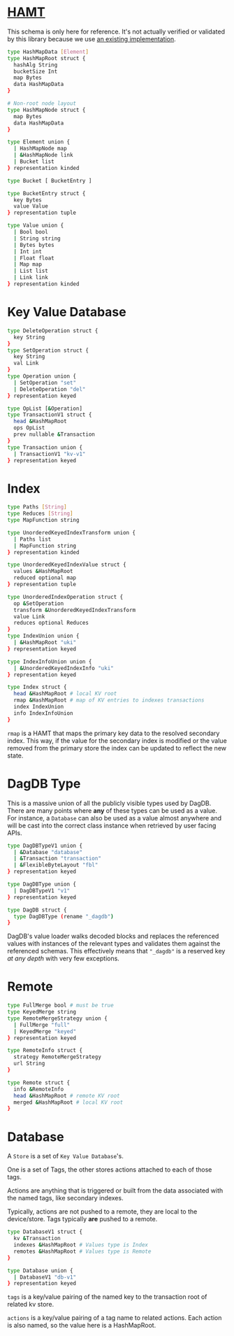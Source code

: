 # [HAMT](https://github.com/ipld/specs/blob/master/data-structures/hashmap.md)

This schema is only here for reference. It's not actually verified or validated
by this library because we use [an existing implementation](https://github.com/rvagg/iamap).

```sh
type HashMapData [Element]
type HashMapRoot struct {
  hashAlg String
  bucketSize Int
  map Bytes
  data HashMapData
}

# Non-root node layout
type HashMapNode struct {
  map Bytes
  data HashMapData
}

type Element union {
  | HashMapNode map
  | &HashMapNode link
  | Bucket list
} representation kinded

type Bucket [ BucketEntry ]

type BucketEntry struct {
  key Bytes
  value Value
} representation tuple

type Value union {
  | Bool bool
  | String string
  | Bytes bytes
  | Int int
  | Float float
  | Map map
  | List list
  | Link link
} representation kinded
```

# Key Value Database

```sh
type DeleteOperation struct {
  key String
}
type SetOperation struct {
  key String
  val Link
}
type Operation union {
  | SetOperation "set"
  | DeleteOperation "del"
} representation keyed

type OpList [&Operation]
type TransactionV1 struct {
  head &HashMapRoot
  ops OpList
  prev nullable &Transaction
}
type Transaction union {
  | TransactionV1 "kv-v1"
} representation keyed
```
# Index

```sh
type Paths [String]
type Reduces [String]
type MapFunction string

type UnorderedKeyedIndexTransform union {
  | Paths list
  | MapFunction string
} representation kinded

type UnorderedKeyedIndexValue struct {
  values &HashMapRoot
  reduced optional map
} representation tuple

type UnorderedIndexOperation struct {
  op &SetOperation
  transform &UnorderedKeyedIndexTransform
  value Link
  reduces optional Reduces
}
type IndexUnion union {
  | &HashMapRoot "uki"
} representation keyed

type IndexInfoUnion union {
  | &UnorderedKeyedIndexInfo "uki"
} representation keyed

type Index struct {
  head &HashMapRoot # local KV root
  rmap &HashMapRoot # map of KV entries to indexes transactions
  index IndexUnion
  info IndexInfoUnion
}
```

`rmap` is a HAMT that maps the primary key data to the resolved secondary
index. This way, if the value for the secondary index is modified or the
value removed from the primary store the index can be updated to reflect
the new state.

# DagDB Type

This is a massive union of all the publicly visible types used by
DagDB. There are many points where **any** of these types can be
used as a value. For instance, a `Database` can also be used as
a value almost anywhere and will be cast into the correct class
instance when retrieved by user facing APIs.

```sh
type DagDBTypeV1 union {
  | &Database "database"
  | &Transaction "transaction"
  | &FlexibleByteLayout "fbl"
} representation keyed

type DagDBType union {
  | DagDBTypeV1 "v1"
} representation keyed

type DagDB struct {
  type DagDBType (rename "_dagdb")
}
```

DagDB's value loader walks decoded blocks and replaces the referenced
values with instances of the relevant types and validates them against
the referenced schemas. This effectively means that `"_dagdb"` is a
reserved key *at any depth* with very few exceptions.

# Remote

```sh
type FullMerge bool # must be true
type KeyedMerge string
type RemoteMergeStrategy union {
  | FullMerge "full"
  | KeyedMerge "keyed"
} representation keyed

type RemoteInfo struct {
  strategy RemoteMergeStrategy
  url String
}

type Remote struct {
  info &RemoteInfo
  head &HashMapRoot # remote KV root
  merged &HashMapRoot # local KV root
}
```

# Database

A `Store` is a set of `Key Value Database`'s.

One is a set of Tags, the other stores actions
attached to each of those tags.

Actions are anything that is triggered or built
from the data associated with the named tags, like
secondary indexes.

Typically, actions are not pushed to a remote, they are local
to the device/store. Tags typically **are** pushed to a remote.

```sh
type DatabaseV1 struct {
  kv &Transaction
  indexes &HashMapRoot # Values type is Index
  remotes &HashMapRoot # Values type is Remote
}

type Database union {
  | DatabaseV1 "db-v1"
} representation keyed
```

`tags` is a key/value pairing of the named key to the
transaction root of related kv store.

`actions` is a key/value pairing of a tag name to
related actions. Each action is also named, so the
value here is a HashMapRoot.
